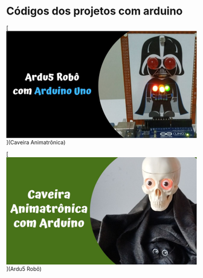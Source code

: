 # Códigos dos projetos com arduino

[![Ardu5 Robô](imagens/ardu5DarthVader.jpg)](Caveira Animatrônica)

[![Caveira Animatrônica](imagens/CaveiraAnimatronica.jpg)](Ardu5 Robô)
